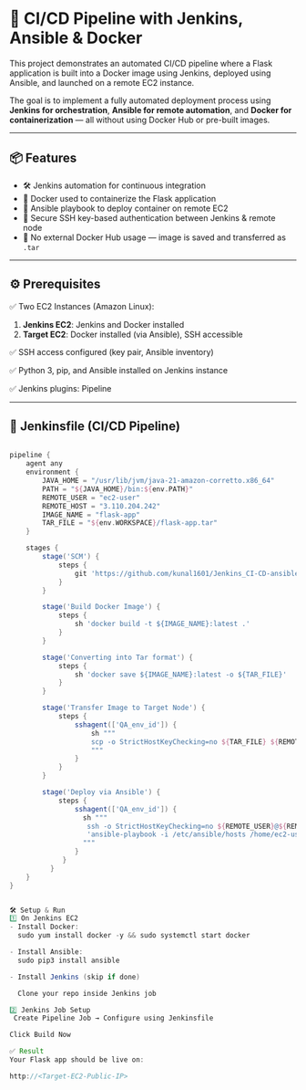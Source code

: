 # 🚀 CI/CD Pipeline with Jenkins, Ansible & Docker

This project demonstrates an automated CI/CD pipeline where a Flask application is built into a Docker image using Jenkins, deployed using Ansible, and launched on a remote EC2 instance.

The goal is to implement a fully automated deployment process using **Jenkins for orchestration**, **Ansible for remote automation**, and **Docker for containerization** — all without using Docker Hub or pre-built images.

---

## 📦 Features

- 🛠️ Jenkins automation for continuous integration
- 🐳 Docker used to containerize the Flask application
- 🤖 Ansible playbook to deploy container on remote EC2
- 🔐 Secure SSH key-based authentication between Jenkins & remote node
- 🚫 No external Docker Hub usage — image is saved and transferred as `.tar`

---

## ⚙️ Prerequisites

✅ Two EC2 Instances (Amazon Linux):

1. **Jenkins EC2**: Jenkins and Docker installed  
2. **Target EC2**: Docker installed (via Ansible), SSH accessible

✅ SSH access configured (key pair, Ansible inventory)

✅ Python 3, pip, and Ansible installed on Jenkins instance

✅ Jenkins plugins: Pipeline

---

## 📝 Jenkinsfile (CI/CD Pipeline)

```groovy

pipeline {
    agent any
    environment {
        JAVA_HOME = "/usr/lib/jvm/java-21-amazon-corretto.x86_64"
        PATH = "${JAVA_HOME}/bin:${env.PATH}"
        REMOTE_USER = "ec2-user"
        REMOTE_HOST = "3.110.204.242"
        IMAGE_NAME = "flask-app"
        TAR_FILE = "${env.WORKSPACE}/flask-app.tar"
    }

    stages {
        stage('SCM') {
            steps {
                git 'https://github.com/kunal1601/Jenkins_CI-CD-ansible-Flask-deployment-.git'
            }
        }

        stage('Build Docker Image') {
            steps {
                sh 'docker build -t ${IMAGE_NAME}:latest .'
            }
        }

        stage('Converting into Tar format') {
            steps {
                sh 'docker save ${IMAGE_NAME}:latest -o ${TAR_FILE}'
            }
        }

        stage('Transfer Image to Target Node') {
            steps {
                sshagent(['QA_env_id']) {
                    sh """
                    scp -o StrictHostKeyChecking=no ${TAR_FILE} ${REMOTE_USER}@${REMOTE_HOST}:/home/${REMOTE_USER}/
                    """
                }
            }
        }

        stage('Deploy via Ansible') {
            steps {
                sshagent(['QA_env_id']) {
                  sh """
                   ssh -o StrictHostKeyChecking=no ${REMOTE_USER}@${REMOTE_HOST} \\
                   'ansible-playbook -i /etc/ansible/hosts /home/ec2-user/ansible-flask_app/deployment.yaml'
                  """
                }
             }
          }
    }
}


🛠️ Setup & Run
1️⃣ On Jenkins EC2
- Install Docker:
  sudo yum install docker -y && sudo systemctl start docker

- Install Ansible:
  sudo pip3 install ansible

- Install Jenkins (skip if done)

  Clone your repo inside Jenkins job

2️⃣ Jenkins Job Setup
 Create Pipeline Job → Configure using Jenkinsfile

Click Build Now

✅ Result
Your Flask app should be live on:

http://<Target-EC2-Public-IP>
